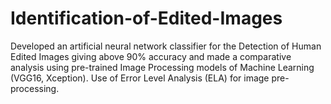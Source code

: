# Identification-of-Edited-Images

Developed an artificial neural network classifier for the Detection of Human Edited Images giving above 90% accuracy and made a comparative analysis using pre-trained Image Processing models of Machine Learning (VGG16, Xception). Use of Error Level Analysis (ELA) for image pre-processing.
